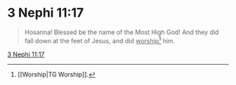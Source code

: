 # 3 Nephi 11:17

> Hosanna! Blessed be the name of the Most High God! And they did fall down at the feet of Jesus, and did <u>worship</u>[^a] him.

[3 Nephi 11:17](https://www.churchofjesuschrist.org/study/scriptures/bofm/3-ne/11?lang=eng&id=p17#p17)


[^a]: [[Worship|TG Worship]].  
